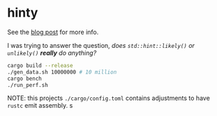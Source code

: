 # hinty

See the [blog post](https://jeremyfwebb.ninja/2025/2025-MAY-20) for more info.

I was trying to answer the question, _does `std::hint::likely()` or `unlikely()` **really** do anything?_

```sh
cargo build --release
./gen_data.sh 10000000 # 10 million
cargo bench
./run_perf.sh
```

NOTE: this projects `./cargo/config.toml` contains adjustments to have `rustc` emit assembly. s

 
